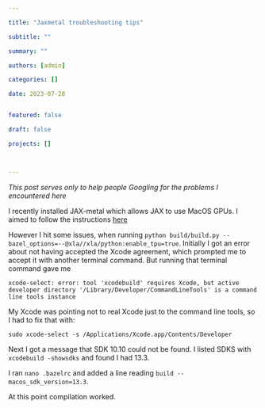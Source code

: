 ```yaml
---

title: "Jaxmetal troubleshooting tips"

subtitle: ""

summary: ""

authors: [admin]

categories: []

date: 2023-07-28


featured: false

draft: false

projects: []



---
```

*This post serves only to help people Googling for the problems I encountered here*

I recently installed JAX-metal which allows JAX to use MacOS GPUs. I aimed to follow the instructions [here](https://developer.apple.com/metal/jax/)

However I hit some issues, when running `python build/build.py --bazel_options=--@xla//xla/python:enable_tpu=true`. Initially I got an error about not having accepted the Xcode agreement, which prompted me to accept it with another terminal command. But running that terminal command gave me

```
xcode-select: error: tool 'xcodebuild' requires Xcode, but active developer directory '/Library/Developer/CommandLineTools' is a command line tools instance
```


My Xcode was pointing not to real Xcode just to the command line tools, so I had to fix that with:
```
sudo xcode-select -s /Applications/Xcode.app/Contents/Developer
```

Next I got a message that SDK 10.10 could not be found. I listed SDKS with `xcodebuild -showsdks` and found I had 13.3.

I ran `nano .bazelrc` and added a line reading `build --macos_sdk_version=13.3`.

At this point compilation worked.